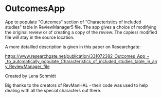 # OutcomesApp

App to populate "Outcomes" section of "Characteristics of included studies" table in ReviewManager5 file. The app gives a choice of modifying the original review or of creating a copy of the review. The copies/ modified file will stay in the source location. 

A more detailled description is given in this paper on Researchgate:

https://www.researchgate.net/publication/331072382_Outcomes_App_-_to_automatically_populate_Characteristics_of_included_studies_table_in_any_ReviewManager_file

Created by Lena Schmidt

Big thanks to the creators of RevManHAL - their code was used to help dealing with all the special characters out there.
